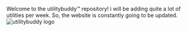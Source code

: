 Welcome to the utilitybuddy™ repository!
i will be adding quite a lot of utilities per week. So, the website is constantly going to be updated.
![utilitybuddy logo](https://github.com/user-attachments/assets/aa6c02ff-0f09-4ee0-992c-3fd5f1193396)
